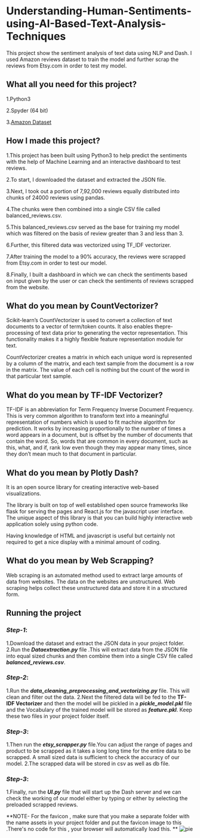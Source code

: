 # Understanding-Human-Sentiments-using-AI-Based-Text-Analysis-Techniques
This project show the sentiment analysis of text data using NLP and Dash. I used Amazon reviews dataset to train the model and further scrap the reviews from Etsy.com in order to test my model.

## What all you need for this project?
1.Python3

2.Spyder (64 bit)

3.[Amazon Dataset](http://deepyeti.ucsd.edu/jianmo/amazon/)

## How I made this project?
1.This project has been built using Python3 to help predict the sentiments with the help of Machine Learning and an interactive dashboard to test reviews.

2.To start, I downloaded the dataset and extracted the JSON file.

3.Next, I took out a portion of 7,92,000 reviews equally distributed into chunks of 24000 reviews using pandas.

4.The chunks were then combined into a single CSV file called balanced_reviews.csv.

5.This balanced_reviews.csv served as the base for training my model which was filtered on the basis of review greater than 3 and less than 3.

6.Further, this filtered data was vectorized using TF_IDF vectorizer.

7.After training the model to a 90% accuracy, the reviews were scrapped from Etsy.com in order to test our model.

8.Finally, I built a dashboard in which we can check the sentiments based on input given by the user or can check the sentiments of reviews scrapped from the website.

## What do you mean by CountVectorizer?
Scikit-learn’s CountVectorizer is used to convert a collection of text documents to a vector of term/token counts. It also enables the ​pre-processing of text data prior to generating the vector representation. This functionality makes it a highly flexible feature representation module for text.

CountVectorizer creates a matrix in which each unique word is represented by a column of the matrix, and each text sample from the document is a row in the matrix. The value of each cell is nothing but the count of the word in that particular text sample.

## What do you mean by TF-IDF Vectorizer?
TF-IDF is an abbreviation for Term Frequency Inverse Document Frequency. This is very common algorithm to transform text into a meaningful representation of numbers which is used to fit machine algorithm for prediction.
It works by increasing proportionally to the number of times a word appears in a document, but is offset by the number of documents that contain the word. So, words that are common in every document, such as this, what, and if, rank low even though they may appear many times, since they don’t mean much to that document in particular.

## What do you mean by Plotly Dash?
It is an open source library for creating interactive web-based visualizations. 

The library is built on top of well established open source frameworks like flask for serving the pages and React.js for the javascript user interface. 
The unique aspect of this library is that you can build highly interactive web application solely using python code. 

Having knowledge of HTML and javascript is useful but certainly not required to get a nice display with a minimal amount of coding.

## What do you mean by Web Scrapping?
Web scraping is an automated method used to extract large amounts of data from websites. The data on the websites are unstructured. Web scraping helps collect these unstructured data and store it in a structured form.

## Running the project
### *Step-1*:
  1.Download the dataset and extract the JSON data in your project folder.
  2.Run the  ***Dataextraction.py*** file .This will extract data from the JSON file into equal sized chunks and then combine them into a single CSV file called ***balanced_reviews.csv***.
### *Step-2*:
  1.Run the ***data_cleaning_preprocessing_and_vectorizing.py*** file. This will clean and filter out the data.
  2.Next the filtered data will be fed to the **TF-IDF Vectorizer** and then the model will be pickled in a ***pickle_model.pkl*** file and the Vocabulary of the trained model will be stored as ***feature.pkl***. Keep these two files in your project folder itself.
### *Step-3*:
  1.Then run the ***etsy_scrapper.py*** file.You can adjust the range of pages and product to be scrapped as it takes a long long time for the entire data to be scrapped.
   A small sized data is sufficient to check the accuracy of our model.
  2.The scrapped data will be stored in csv as well as db file.
### *Step-3*:
  1.Finally, run the ***UI.py*** file that will start up the Dash server and we can check the working of our model either by typing or either by selecting the preloaded scrapped reviews.
  
 **NOTE- For the favicon , make sure that you make a separate folder with the name assets in your project folder and put the favicon image to this .There's no code for this , your browser will automatically load this. **
![pie](https://user-images.githubusercontent.com/76965232/112261471-f4caa580-8c91-11eb-94d4-319aada1429c.png)


